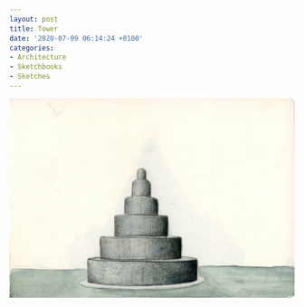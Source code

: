 ```yaml
---
layout: post
title: Tower
date: '2020-07-09 06:14:24 +0100'
categories:
- Architecture
- Sketchbooks
- Sketches
---
```

![Protect Humanity sketch 010](/images/Protect-Humanity-sketch-010.jpg)
